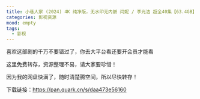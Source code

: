 ```yaml
---
title: 小巷人家 (2024) 4K 纯净版，无水印无内嵌 闫妮 / 李光洁 超全40集【63.4GB】
categories: 影视资源
mood: empty
tags:
  - 影视
---
```





喜欢这部剧的千万不要错过了，你去大平台看还要开会员才能看




这里免费转存，资源整理不易，请大家要珍惜！




因为我的网盘快满了，随时清楚腾空间，所以尽快转存！




下载链接：https://pan.quark.cn/s/daa473e56160









